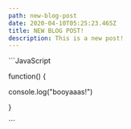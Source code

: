 ```yaml
---
path: new-blog-post
date: 2020-04-10T05:25:23.465Z
title: NEW BLOG POST!
description: This is a new post!
---
```

\`\``JavaScript

function()  {

  console.log("booyaaas!")

}

\`\``